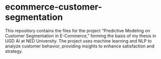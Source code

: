 # ecommerce-customer-segmentation
This repository contains the files for the project "Predictive Modeling on Customer Segmentation in E-Commerce," forming the basis of my thesis in UGD AI at NED University. The project uses machine learning and NLP to analyze customer behavior, providing insights to enhance satisfaction and strategy.
